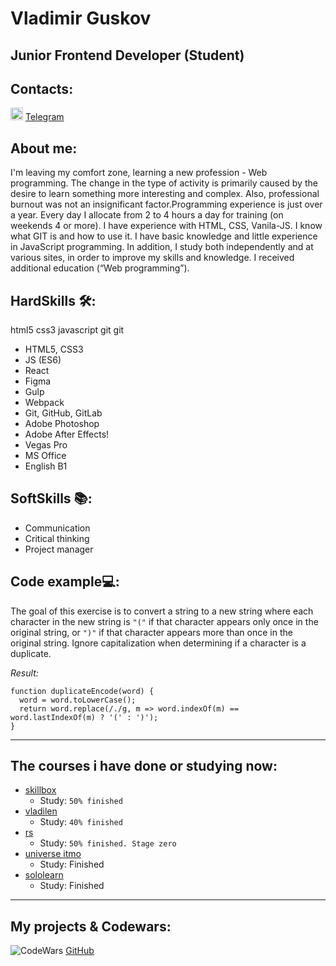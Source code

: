 # Vladimir Guskov

## Junior Frontend Developer (Student)

## Contacts:
<img src="https://user-images.githubusercontent.com/85865879/156126650-579774b5-b08b-4b44-a638-72ab776ccce9.png" width="20" height="20"> [Telegram](https://t.me/Raz3r444uk "Мой телеграмм")

## About me:
I'm leaving my comfort zone, learning a new profession - Web programming. The change in the type of activity is primarily caused by the desire to learn something more interesting and complex. Also, professional burnout was not an insignificant factor.Programming experience is just over a year. Every day I allocate from 2 to 4 hours a day for training (on weekends 4 or more). I have experience with HTML, CSS, Vanila-JS. I know what GIT is and how to use it. I have basic knowledge and little experience in JavaScript programming. In addition, I study both independently and at various sites, in order to improve my skills and knowledge. I received additional education (“Web programming”).

## HardSkills 🛠:
html5 css3 javascript git git

- HTML5, CSS3
- JS (ES6)
- React
- Figma
- Gulp
- Webpack
- Git, GitHub, GitLab
- Adobe Photoshop
- Adobe After Effects!
- Vegas Pro
- MS Office
- English B1

## SoftSkills 📚:

- Communication
- Сritical thinking
- Project manager

## Code example💻:

The goal of this exercise is to convert a string to a new string where each character in the new string is `"("` if that character appears only once in the original string, or `")"` if that character appears more than once in the original string. Ignore capitalization when determining if a character is a duplicate.

_Result:_

```
function duplicateEncode(word) {
  word = word.toLowerCase();
  return word.replace(/./g, m => word.indexOf(m) == word.lastIndexOf(m) ? '(' : ')');
}
```

---

## The courses i have done or studying now:

- [skillbox](https://skillbox.ru)
  - Study: `50% finished`
- [vladilen](https://vladilen.ru)
  - Study: `40% finished`
- [rs](https://rs.school/)
  - Study: `50% finished. Stage zero`
- [universe itmo](https://de.ifmo.ru/certificates/be9dce42a4d1430a.pdf)
  - Study: Finished
- [sololearn](https://www.sololearn.com/certificates/course/en/23030982/1024/landscape/png)
  - Study: Finished

---

## My projects & Codewars:
 ![CodeWars](https://www.codewars.com/users/Raz3r444uk/badges/large)
 [GitHub](https://raz3r444uk.github.io/Tetris/)
